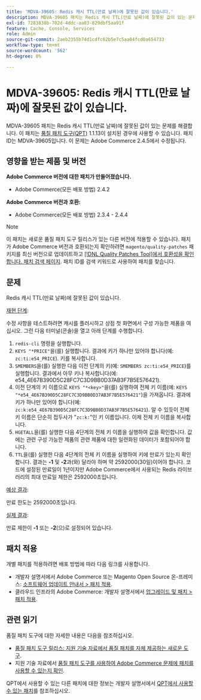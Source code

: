 ```yaml
---
title: 'MDVA-39605: Redis 캐시 TTL(만료 날짜)에 잘못된 값이 있습니다.'
description: MDVA-39605 패치는 Redis 캐시 TTL(만료 날짜)에 잘못된 값이 있는 문제를 해결합니다. 이 패치는 [Quality Patches Tool (QPT)](/help/announcements/adobe-commerce-announcements/magento-quality-patches-released-new-tool-to-self-serve-quality-patches.md) 1.1.13이 설치된 경우 사용할 수 있습니다. 패치 ID는 MDVA-39605입니다. 이 문제는 Adobe Commerce 2.4.5에서 수정됩니다.
exl-id: 7283838b-702d-4ddc-aa03-829dbf5aa91f
feature: Cache, Console, Services
role: Admin
source-git-commit: 2aeb2355b74d1cdfc62b5e7c5aa04fcd0a654733
workflow-type: tm+mt
source-wordcount: '562'
ht-degree: 0%

---
```


# MDVA-39605: Redis 캐시 TTL(만료 날짜)에 잘못된 값이 있습니다.

MDVA-39605 패치는 Redis 캐시 TTL(만료 날짜)에 잘못된 값이 있는 문제를 해결합니다. 이 패치는 [품질 패치 도구(QPT)](/help/announcements/adobe-commerce-announcements/magento-quality-patches-released-new-tool-to-self-serve-quality-patches.md) 1.1.13이 설치된 경우에 사용할 수 있습니다. 패치 ID는 MDVA-39605입니다. 이 문제는 Adobe Commerce 2.4.5에서 수정됩니다.

## 영향을 받는 제품 및 버전

**Adobe Commerce 버전에 대한 패치가 만들어졌습니다.**

* Adobe Commerce(모든 배포 방법) 2.4.2

**Adobe Commerce 버전과 호환:**

* Adobe Commerce(모든 배포 방법) 2.3.4 - 2.4.4

>[!NOTE]
>
>이 패치는 새로운 품질 패치 도구 릴리스가 있는 다른 버전에 적용할 수 있습니다. 패치가 Adobe Commerce 버전과 호환되는지 확인하려면 `magento/quality-patches` 패키지를 최신 버전으로 업데이트하고 [[!DNL Quality Patches Tool]에서 호환성을 확인합니다. 패치 검색 페이지](https://experienceleague.adobe.com/tools/commerce-quality-patches/index.html). 패치 ID를 검색 키워드로 사용하여 패치를 찾습니다.

## 문제

Redis 캐시 TTL(만료 날짜)에 잘못된 값이 있습니다.

<u>재현 단계</u>:

수정 사항을 테스트하려면 캐시를 플러시하고 상점 첫 화면에서 구성 가능한 제품을 여십시오. 그런 다음 터미널(콘솔)을 열고 아래 단계를 수행합니다.

1. `redis-cli` 명령을 실행합니다.
1. `KEYS "*PRICE"`을(를) 실행합니다. 결과에 키가 하나만 있어야 합니다(예: `zc:ti:e54_PRICE`). 키를 복사합니다.
1. `SMEMBERS`을(를) 실행한 다음 이전 단계의 키(예: `SMEMBERS zc:ti:e54_PRICE`)를 실행합니다. 결과에서 아무 키나 복사합니다(예: e54_4E67B390D5C28FC7C3D9BB0D37AB3F7B5E576421).
1. 이전 단계의 키 이름으로 `KEYS "*<key>"`을(를) 실행하여 전체 키 이름(예: `KEYS "*e54_4E67B390D5C28FC7C3D9BB0D37AB3F7B5E576421"`)을 가져옵니다. 결과에 키가 하나만 있어야 합니다(예: `zc:k:e54_4E67B390D5C28FC7C3D9BB0D37AB3F7B5E576421`). 알 수 있듯이 전체 키 이름은 단순히 접두사가 &quot;`zc:k:`&quot;인 키 이름입니다. 이제 전체 키 이름을 복사합니다.
1. `HGETALL`을(를) 실행한 다음 4단계의 전체 키 이름을 실행하여 값을 확인합니다. 값에는 관련 구성 가능한 제품의 관련 제품에 대한 일련화된 데이터가 포함되어야 합니다.
1. `TTL`을(를) 실행한 다음 4단계의 전체 키 이름을 실행하여 키에 만료가 있는지 확인합니다. 결과는 **-1** 및 **-2**&#x200B;과(와) 달라야 하며 약 2592000(30일)이어야 합니다. 코드에 설정된 만료일이 1년이지만 Adobe Commerce에서 사용되는 Redis 라이브러리의 최대 만료일 제한은 2592000초입니다.

<u>예상 결과</u>:

만료 한도는 2592000초입니다.

<u>실제 결과</u>:

만료 제한이 **-1** 또는 **-2**(으)로 설정되어 있습니다.

## 패치 적용

개별 패치를 적용하려면 배포 방법에 따라 다음 링크를 사용합니다.

* 개발자 설명서에서 Adobe Commerce 또는 Magento Open Source 온-프레미스: [소프트웨어 업데이트 안내서 > 패치 적용](https://experienceleague.adobe.com/en/docs/commerce-operations/tools/quality-patches-tool/usage).
* 클라우드 인프라의 Adobe Commerce: 개발자 설명서에서 [업그레이드 및 패치 > 패치 적용](https://experienceleague.adobe.com/en/docs/commerce-cloud-service/user-guide/develop/upgrade/apply-patches).

## 관련 읽기

품질 패치 도구에 대한 자세한 내용은 다음을 참조하십시오.

* [품질 패치 도구 릴리스: 지원 기술 자료에서 품질 패치를 자체 제공하는 새로운 도구](/help/announcements/adobe-commerce-announcements/magento-quality-patches-released-new-tool-to-self-serve-quality-patches.md).
* 지원 기술 자료에서 [품질 패치 도구를 사용하여 Adobe Commerce 문제에 패치를 사용할 수 있는지 확인](/help/support-tools/patches-available-in-qpt-tool/check-patch-for-magento-issue-with-magento-quality-patches.md).

QPT에서 사용할 수 있는 다른 패치에 대한 정보는 개발자 설명서에서 [QPT에서 사용할 수 있는 패치](https://experienceleague.adobe.com/tools/commerce-quality-patches/index.html)를 참조하십시오.
